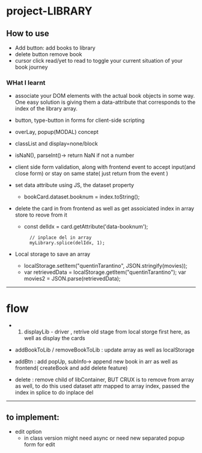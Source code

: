 # project-LIBRARY

## How to use
- Add button: add books to library
- delete button remove book
- cursor click read/yet to read to toggle your current situation of your book journey


### WHat I learnt
-  associate your DOM elements with the actual book objects in some way. One easy solution is giving them a data-attribute that corresponds to the index of the library array.

- button, type-button in forms for client-side scripting

- overLay, popup(MODAL) concept

- classList and display=none/block

- isNaN(), parseInt()-> return NaN if not a number

- client side form validation, along with frontend event to accept input(and close form)  or stay on same state( just return from the event )

- set data attribute using JS, the dataset property
    - bookCard.dataset.booknum = index.toString();

- delete the card in from frontend as well as get assoiciated index in array store to reove from it
    - const delIdx = card.getAttribute('data-booknum');

            // inplace del in array
            myLibrary.splice(delIdx, 1);


- Local storage to save an array
    - localStorage.setItem("quentinTarantino", JSON.stringify(movies));
    - var retrievedData = localStorage.getItem("quentinTarantino");
    var movies2 = JSON.parse(retrievedData);
________________________________________________________


# flow

- 1) displayLib - driver , retrive old stage from local storge first here, as well as display the cards

- addBookToLib / removeBookToLib : update array as well as localStorage

- addBtn : add popUp, subInfo-> append new book in arr as well as frontend( createBook and add delete feature)

- delete : remove child of libContainer, BUT CRUX is to remove from array as well, to do this used dataset attr mapped to array index, passed the index in splice to do inplace del

____________________________________________________

## to implement:

- edit option
    - in class version might need async or need new separated popup form for edit